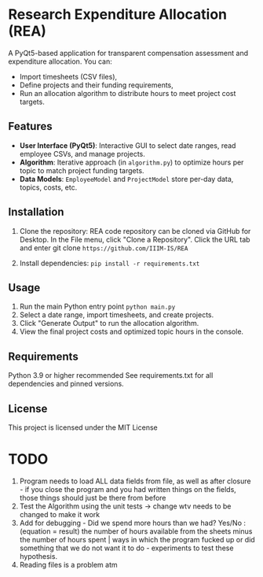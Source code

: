 # Research Expenditure Allocation (REA)

A PyQt5-based application for transparent compensation assessment and expenditure allocation. You can:
- Import timesheets (CSV files),
- Define projects and their funding requirements,
- Run an allocation algorithm to distribute hours to meet project cost targets.

## Features
- **User Interface (PyQt5)**: Interactive GUI to select date ranges, read employee CSVs, and manage projects.
- **Algorithm**: Iterative approach (in `algorithm.py`) to optimize hours per topic to match project funding targets.
- **Data Models**: `EmployeeModel` and `ProjectModel` store per-day data, topics, costs, etc.

## Installation

1. Clone the repository:
REA code repository can be cloned via GitHub for Desktop. In the File menu, click "Clone a Repository". Click the URL tab and enter git clone `https://github.com/IIIM-IS/REA`

2. Install dependencies:
`pip install -r requirements.txt`

## Usage
1. Run the main Python entry point
`python main.py`
3. Select a date range, import timesheets, and create projects.
4. Click "Generate Output" to run the allocation algorithm.
5. View the final project costs and optimized topic hours in the console.

## Requirements
Python 3.9 or higher recommended
See requirements.txt for all dependencies and pinned versions.

## License
This project is licensed under the MIT License


# TODO
1. Program needs to load ALL data fields from file, as well as after closure - if you close the program and you had written things on the fields, those things should just be there from before
2. Test the Algorithm using the unit tests -> change wtv needs to be changed to make it work
3. Add for debugging - Did we spend more hours than we had? Yes/No : (equation = result) the number of hours available from the sheets minus the number of hours spent | ways in which the program fucked up or did something that we do not want it to do - experiments to test these hypothesis. 
4. Reading files is a problem atm